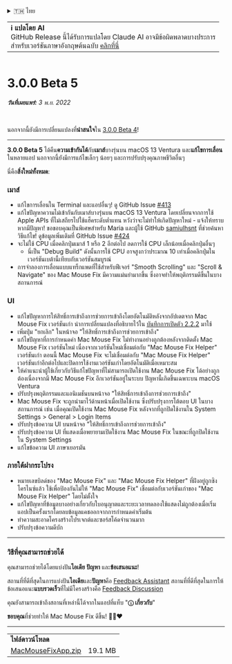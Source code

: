 <details>
<summary>🇹🇭 ไทย</summary>

[🇬🇧 English (GitHub)](https://github.com/noah-nuebling/mac-mouse-fix/releases/tag/3.0.0-Beta-5)\
[🇦🇩 Català](https://redirect.macmousefix.com/?target=mmf-release&tag=3.0.0-Beta-5&locale=ca)\
[🇩🇪 Deutsch](https://redirect.macmousefix.com/?target=mmf-release&tag=3.0.0-Beta-5&locale=de)\
[🇪🇸 Español](https://redirect.macmousefix.com/?target=mmf-release&tag=3.0.0-Beta-5&locale=es)\
[🇫🇷 Français](https://redirect.macmousefix.com/?target=mmf-release&tag=3.0.0-Beta-5&locale=fr)\
[🇮🇩 Indonesia](https://redirect.macmousefix.com/?target=mmf-release&tag=3.0.0-Beta-5&locale=id)\
[🇮🇹 Italiano](https://redirect.macmousefix.com/?target=mmf-release&tag=3.0.0-Beta-5&locale=it)\
[🇭🇺 Magyar](https://redirect.macmousefix.com/?target=mmf-release&tag=3.0.0-Beta-5&locale=hu)\
[🇳🇱 Nederlands](https://redirect.macmousefix.com/?target=mmf-release&tag=3.0.0-Beta-5&locale=nl)\
[🇵🇱 Polski](https://redirect.macmousefix.com/?target=mmf-release&tag=3.0.0-Beta-5&locale=pl)\
[🇧🇷 Português (Brasil)](https://redirect.macmousefix.com/?target=mmf-release&tag=3.0.0-Beta-5&locale=pt-BR)\
[🇵🇹 Português (Portugal)](https://redirect.macmousefix.com/?target=mmf-release&tag=3.0.0-Beta-5&locale=pt-PT)\
[🇷🇴 Română](https://redirect.macmousefix.com/?target=mmf-release&tag=3.0.0-Beta-5&locale=ro)\
[🇸🇪 Svenska](https://redirect.macmousefix.com/?target=mmf-release&tag=3.0.0-Beta-5&locale=sv)\
[🇻🇳 Tiếng Việt](https://redirect.macmousefix.com/?target=mmf-release&tag=3.0.0-Beta-5&locale=vi)\
[🇹🇷 Türkçe](https://redirect.macmousefix.com/?target=mmf-release&tag=3.0.0-Beta-5&locale=tr)\
[🇨🇿 Čeština](https://redirect.macmousefix.com/?target=mmf-release&tag=3.0.0-Beta-5&locale=cs)\
[🇬🇷 Ελληνικά](https://redirect.macmousefix.com/?target=mmf-release&tag=3.0.0-Beta-5&locale=el)\
[🇷🇺 Русский](https://redirect.macmousefix.com/?target=mmf-release&tag=3.0.0-Beta-5&locale=ru)\
[🇺🇦 Українська](https://redirect.macmousefix.com/?target=mmf-release&tag=3.0.0-Beta-5&locale=uk)\
[🇮🇱 עברית](https://redirect.macmousefix.com/?target=mmf-release&tag=3.0.0-Beta-5&locale=he)\
[🇸🇦 العربية](https://redirect.macmousefix.com/?target=mmf-release&tag=3.0.0-Beta-5&locale=ar)\
[🇮🇳 हिन्दी](https://redirect.macmousefix.com/?target=mmf-release&tag=3.0.0-Beta-5&locale=hi)\
**🇹🇭 ไทย**\
[🇨🇳 中文 (简体)](https://redirect.macmousefix.com/?target=mmf-release&tag=3.0.0-Beta-5&locale=zh-Hans)\
[🇨🇳 中文 (繁體)](https://redirect.macmousefix.com/?target=mmf-release&tag=3.0.0-Beta-5&locale=zh-Hant)\
[🇭🇰 中文（香港)](https://redirect.macmousefix.com/?target=mmf-release&tag=3.0.0-Beta-5&locale=zh-HK)\
[🇯🇵 日本語](https://redirect.macmousefix.com/?target=mmf-release&tag=3.0.0-Beta-5&locale=ja)\
[🇰🇷 한국어](https://redirect.macmousefix.com/?target=mmf-release&tag=3.0.0-Beta-5&locale=ko)\
[Help translate Mac Mouse Fix to different languages!](https://github.com/noah-nuebling/mac-mouse-fix/discussions/731)
</details>
<table align=><td>
<b>ℹ️ แปลโดย AI</b><br>
GitHub Release นี้ได้รับการแปลโดย Claude AI อาจมีข้อผิดพลาดบางประการ<br>
สำหรับเวอร์ชันภาษาอังกฤษต้นฉบับ <a href="https://github.com/noah-nuebling/mac-mouse-fix/releases/tag/3.0.0-Beta-5">คลิกที่นี่</a>
</td></table>

<table></table>

# 3.0.0 Beta 5
***วันที่เผยแพร่:** 3 พ.ย. 2022*

<br>

นอกจากนี้ยังมีการเปลี่ยนแปลงที่**น่าสนใจ**ใน [3.0.0 Beta 4](https://redirect.macmousefix.com/?target=mmf-release&tag=3.0.0-Beta-4&locale=th)!

---

**3.0.0 Beta 5** ได้คืน**ความเข้ากันได้**กับ**เมาส์**บางรุ่นบน macOS 13 Ventura และ**แก้ไขการเลื่อน**ในหลายแอป
นอกจากนี้ยังมีการแก้ไขเล็กๆ น้อยๆ และการปรับปรุงคุณภาพชีวิตอื่นๆ

นี่คือ**สิ่งใหม่ทั้งหมด**:

### เมาส์

- แก้ไขการเลื่อนใน Terminal และแอปอื่นๆ! ดู GitHub Issue [#413](https://github.com/noah-nuebling/mac-mouse-fix/issues/413)
- แก้ไขปัญหาความไม่เข้ากันกับเมาส์บางรุ่นบน macOS 13 Ventura โดยเปลี่ยนจากการใช้ Apple APIs ที่ไม่เสถียรไปใช้แฮ็คระดับต่ำแทน หวังว่าจะไม่ทำให้เกิดปัญหาใหม่ - แจ้งให้ทราบหากมีปัญหา! ขอขอบคุณเป็นพิเศษสำหรับ Maria และผู้ใช้ GitHub [samiulhsnt](https://github.com/samiulhsnt) ที่ช่วยค้นหาวิธีแก้ไข! ดูข้อมูลเพิ่มเติมที่ GitHub Issue [#424](https://github.com/noah-nuebling/mac-mouse-fix/issues/424)
- จะไม่ใช้ CPU เมื่อคลิกปุ่มเมาส์ 1 หรือ 2 อีกต่อไป ลดการใช้ CPU เล็กน้อยเมื่อคลิกปุ่มอื่นๆ
    - นี่เป็น "Debug Build" ดังนั้นการใช้ CPU อาจสูงกว่าประมาณ 10 เท่าเมื่อคลิกปุ่มในเวอร์ชันเบต้านี้เทียบกับเวอร์ชันสมบูรณ์
- การจำลองการเลื่อนแบบแทร็กแพดที่ใช้สำหรับฟีเจอร์ "Smooth Scrolling" และ "Scroll & Navigate" ของ Mac Mouse Fix มีความแม่นยำมากขึ้น ซึ่งอาจทำให้พฤติกรรมดีขึ้นในบางสถานการณ์

### UI

- แก้ไขปัญหาการให้สิทธิ์การเข้าถึงการช่วยการเข้าถึงโดยอัตโนมัติหลังจากอัปเดตจาก Mac Mouse Fix เวอร์ชันเก่า นำการเปลี่ยนแปลงที่อธิบายไว้ใน [บันทึกการเปิดตัว 2.2.2](https://redirect.macmousefix.com/?target=mmf-release&tag=2.2.2&locale=th) มาใช้
- เพิ่มปุ่ม "ยกเลิก" ในหน้าจอ "ให้สิทธิ์การเข้าถึงการช่วยการเข้าถึง"
- แก้ไขปัญหาที่การกำหนดค่า Mac Mouse Fix ไม่ทำงานอย่างถูกต้องหลังจากติดตั้ง Mac Mouse Fix เวอร์ชันใหม่ เนื่องจากเวอร์ชันใหม่เชื่อมต่อกับ "Mac Mouse Fix Helper" เวอร์ชันเก่า ตอนนี้ Mac Mouse Fix จะไม่เชื่อมต่อกับ "Mac Mouse Fix Helper" เวอร์ชันเก่าอีกต่อไปและปิดการใช้งานเวอร์ชันเก่าโดยอัตโนมัติเมื่อเหมาะสม
- ให้คำแนะนำผู้ใช้เกี่ยวกับวิธีแก้ไขปัญหาที่ไม่สามารถเปิดใช้งาน Mac Mouse Fix ได้อย่างถูกต้องเนื่องจากมี Mac Mouse Fix อีกเวอร์ชันอยู่ในระบบ ปัญหานี้เกิดขึ้นเฉพาะบน macOS Ventura
- ปรับปรุงพฤติกรรมและแอนิเมชันบนหน้าจอ "ให้สิทธิ์การเข้าถึงการช่วยการเข้าถึง"
- Mac Mouse Fix จะถูกนำมาไว้ด้านหน้าเมื่อเปิดใช้งาน ซึ่งปรับปรุงการโต้ตอบ UI ในบางสถานการณ์ เช่น เมื่อคุณเปิดใช้งาน Mac Mouse Fix หลังจากที่ถูกปิดใช้งานใน System Settings > General > Login Items
- ปรับปรุงข้อความ UI บนหน้าจอ "ให้สิทธิ์การเข้าถึงการช่วยการเข้าถึง"
- ปรับปรุงข้อความ UI ที่แสดงเมื่อพยายามเปิดใช้งาน Mac Mouse Fix ในขณะที่ถูกปิดใช้งานใน System Settings
- แก้ไขข้อความ UI ภาษาเยอรมัน

### ภายใต้ฝากระโปรง

- หมายเลขบิลด์ของ "Mac Mouse Fix" และ "Mac Mouse Fix Helper" ที่ฝังอยู่ถูกซิงโครไนซ์แล้ว ใช้เพื่อป้องกันไม่ให้ "Mac Mouse Fix" เชื่อมต่อกับเวอร์ชันเก่าของ "Mac Mouse Fix Helper" โดยไม่ตั้งใจ
- แก้ไขปัญหาที่ข้อมูลบางอย่างเกี่ยวกับใบอนุญาตและระยะเวลาทดลองใช้แสดงไม่ถูกต้องเมื่อเริ่มแอปเป็นครั้งแรกโดยลบข้อมูลแคชออกจากการกำหนดค่าเริ่มต้น
- ทำความสะอาดโครงสร้างโปรเจกต์และซอร์สโค้ดจำนวนมาก
- ปรับปรุงข้อความดีบัก

---

### วิธีที่คุณสามารถช่วยได้

คุณสามารถช่วยได้โดยแบ่งปัน**ไอเดีย** **ปัญหา** และ**ข้อเสนอแนะ**!

สถานที่ที่ดีที่สุดในการแบ่งปัน**ไอเดีย**และ**ปัญหา**คือ [Feedback Assistant](https://noah-nuebling.github.io/mac-mouse-fix-feedback-assistant/?type=bug-report)
สถานที่ที่ดีที่สุดในการให้ข้อเสนอแนะ**แบบรวดเร็ว**ที่ไม่มีโครงสร้างคือ [Feedback Discussion](https://github.com/noah-nuebling/mac-mouse-fix/discussions/366)

คุณยังสามารถเข้าถึงสถานที่เหล่านี้ได้จากในแอปที่แท็บ "**ⓘ เกี่ยวกับ**"

**ขอบคุณ**ที่ช่วยทำให้ Mac Mouse Fix ดีขึ้น! 💙💛❤️

---

<table align="start">
<tr>
    <td colspan=2>
        <b>ไฟล์ดาวน์โหลด</b>
    </td>
</tr>
<tr>
    <td><a href="https://github.com/noah-nuebling/mac-mouse-fix/releases/download/3.0.0-Beta-5/MacMouseFixApp.zip">MacMouseFixApp.zip</a></td>
    <td>19.1 MB</td>
</tr>
</table>